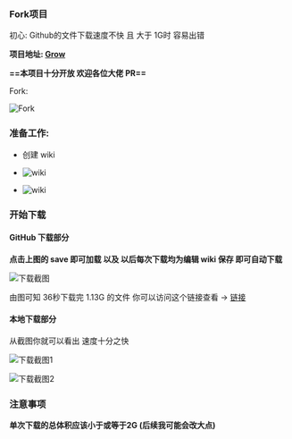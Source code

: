 ### Fork项目

初心: Github的文件下载速度不快 且 大于 1G时 容易出错

**项目地址: [Grow](https://github.com/Borber/Grow/)** 

**==本项目十分开放 欢迎各位大佬 PR==**

Fork:

![Fork](https://cdn.jsdelivr.net/gh/Borber/PublicPic1@master/teach/Grow/1.png "Fork")



### 准备工作:

- 创建 wiki

- ![wiki](https://cdn.jsdelivr.net/gh/Borber/PublicPic1@master/teach/Grow/2.png "wiki")

  

- ![wiki](https://cdn.jsdelivr.net/gh/Borber/PublicPic1@master/teach/Grow/3.png "page")



### 开始下载



#### GitHub 下载部分



**点击上图的 save 即可加载 以及 以后每次下载均为编辑 wiki 保存 即可自动下载**



![下载截图](https://cdn.jsdelivr.net/gh/Borber/PublicPic1@master/teach/Grow/4.png "下载结果")

由图可知 36秒下载完 1.13G 的文件 你可以访问这个链接查看 -> [链接](https://github.com/Borber/Grow/runs/990025532?check_suite_focus=true) 

#### 本地下载部分

从截图你就可以看出 速度十分之快

![下载截图1](https://cdn.jsdelivr.net/gh/Borber/PublicPic1@master/teach/Grow/5.png "下载截图1")

![下载截图2](https://cdn.jsdelivr.net/gh/Borber/PublicPic1@master/teach/Grow/6.png "下载截图2")





### 注意事项

**单次下载的总体积应该小于或等于2G (后续我可能会改大点)**

